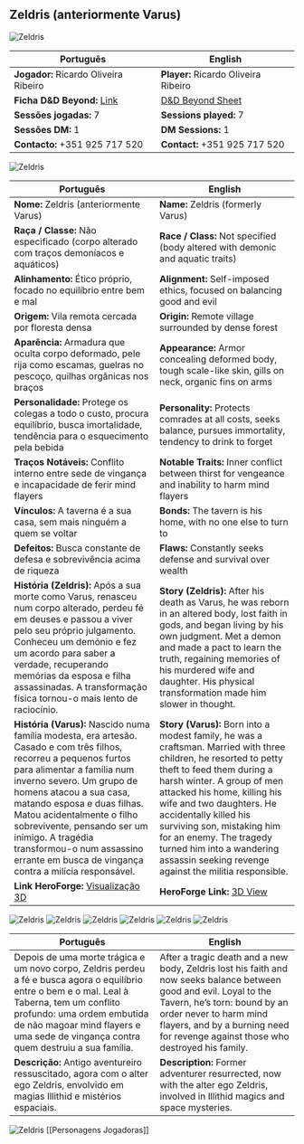 ## Zeldris (anteriormente Varus)
![Zeldris](pc_zeldris_varus_01.png)

| Português                                                                    | English                                                            |
| ---------------------------------------------------------------------------- | ------------------------------------------------------------------ |
| **Jogador:** Ricardo Oliveira Ribeiro                                        | **Player:** Ricardo Oliveira Ribeiro                               |
| **Ficha D&D Beyond:** [Link](https://www.dndbeyond.com/characters/143891578) | [D&D Beyond Sheet](https://www.dndbeyond.com/characters/143891578) |
| **Sessões jogadas:** 7                                                       | **Sessions played:** 7                                             |
| **Sessões DM:** 1                                                            | **DM Sessions:** 1                                                 |
| **Contacto:** +351 925 717 520                                               | **Contact:** +351 925 717 520                                      |
![Zeldris](pc_zeldris_varus_02.png)

| Português | English |
|-----------|---------|
| **Nome:** Zeldris (anteriormente Varus) | **Name:** Zeldris (formerly Varus) |
| **Raça / Classe:** Não especificado (corpo alterado com traços demoníacos e aquáticos) | **Race / Class:** Not specified (body altered with demonic and aquatic traits) |
| **Alinhamento:** Ético próprio, focado no equilíbrio entre bem e mal | **Alignment:** Self-imposed ethics, focused on balancing good and evil |
| **Origem:** Vila remota cercada por floresta densa | **Origin:** Remote village surrounded by dense forest |
| **Aparência:** Armadura que oculta corpo deformado, pele rija como escamas, guelras no pescoço, quilhas orgânicas nos braços | **Appearance:** Armor concealing deformed body, tough scale-like skin, gills on neck, organic fins on arms |
| **Personalidade:** Protege os colegas a todo o custo, procura equilíbrio, busca imortalidade, tendência para o esquecimento pela bebida | **Personality:** Protects comrades at all costs, seeks balance, pursues immortality, tendency to drink to forget |
| **Traços Notáveis:** Conflito interno entre sede de vingança e incapacidade de ferir mind flayers | **Notable Traits:** Inner conflict between thirst for vengeance and inability to harm mind flayers |
| **Vínculos:** A taverna é a sua casa, sem mais ninguém a quem se voltar | **Bonds:** The tavern is his home, with no one else to turn to |
| **Defeitos:** Busca constante de defesa e sobrevivência acima de riqueza | **Flaws:** Constantly seeks defense and survival over wealth |
| **História (Zeldris):** Após a sua morte como Varus, renasceu num corpo alterado, perdeu fé em deuses e passou a viver pelo seu próprio julgamento. Conheceu um demónio e fez um acordo para saber a verdade, recuperando memórias da esposa e filha assassinadas. A transformação física tornou-o mais lento de raciocínio. | **Story (Zeldris):** After his death as Varus, he was reborn in an altered body, lost faith in gods, and began living by his own judgment. Met a demon and made a pact to learn the truth, regaining memories of his murdered wife and daughter. His physical transformation made him slower in thought. |
| **História (Varus):** Nascido numa família modesta, era artesão. Casado e com três filhos, recorreu a pequenos furtos para alimentar a família num inverno severo. Um grupo de homens atacou a sua casa, matando esposa e duas filhas. Matou acidentalmente o filho sobrevivente, pensando ser um inimigo. A tragédia transformou-o num assassino errante em busca de vingança contra a milícia responsável. | **Story (Varus):** Born into a modest family, he was a craftsman. Married with three children, he resorted to petty theft to feed them during a harsh winter. A group of men attacked his home, killing his wife and two daughters. He accidentally killed his surviving son, mistaking him for an enemy. The tragedy turned him into a wandering assassin seeking revenge against the militia responsible. |
| **Link HeroForge:** [Visualização 3D](https://www.heroforge.com/load_config%3D524043482/index.md) | **HeroForge Link:** [3D View](https://www.heroforge.com/load_config%3D524043482/index.md) |
![Zeldris](pc_zeldris_varus_03.png)
![Zeldris](pc_zeldris_varus_04.png)
![Zeldris](pc_zeldris_varus_05.png)
![Zeldris](pc_zeldris_varus_06.png)
![Zeldris](pc_zeldris_varus_07.png)
![Zeldris](pc_zeldris_varus_08.png)

| Português                                                                                                                                                                                                                                                           | English                                                                                                                                                                                                                                                          |
| ------------------------------------------------------------------------------------------------------------------------------------------------------------------------------------------------------------------------------------------------------------------- | ---------------------------------------------------------------------------------------------------------------------------------------------------------------------------------------------------------------------------------------------------------------- |
| Depois de uma morte trágica e um novo corpo, Zeldris perdeu a fé e busca agora o equilíbrio entre o bem e o mal. Leal à Taberna, tem um conflito profundo: uma ordem embutida de não magoar mind flayers e uma sede de vingança contra quem destruiu a sua família. | After a tragic death and a new body, Zeldris lost his faith and now seeks balance between good and evil. Loyal to the Tavern, he’s torn: bound by an order never to harm mind flayers, and by a burning need for revenge against those who destroyed his family. |
| **Descrição:** Antigo aventureiro ressuscitado, agora com o alter ego Zeldris, envolvido em magias Illithid e mistérios espaciais.                                                                                                                                  | **Description:** Former adventurer resurrected, now with the alter ego Zeldris, involved in Illithid magics and space mysteries.                                                                                                                                 |
![Zeldris](pc_zeldris_varus_09.png)
[[Personagens Jogadoras]]

























